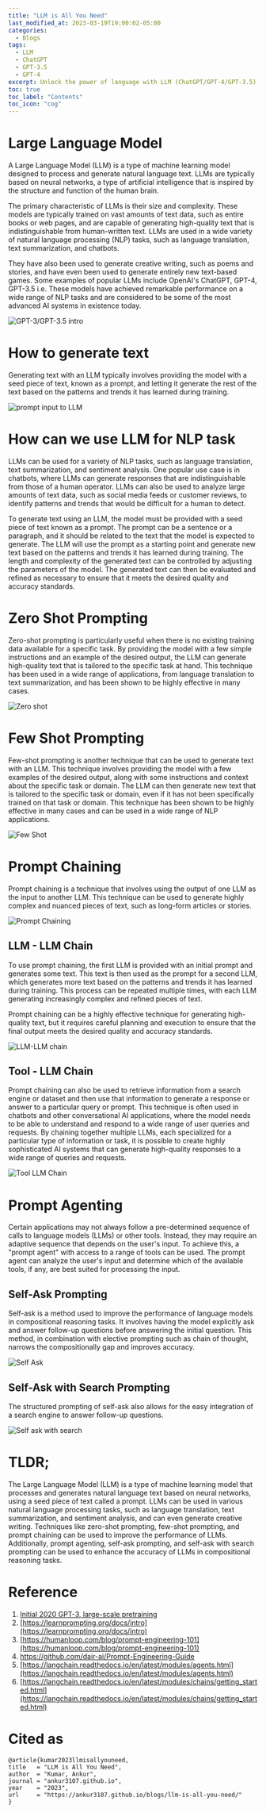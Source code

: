 ```yaml
---
title: "LLM is All You Need"
last_modified_at: 2023-03-19T19:00:02-05:00
categories:
  - Blogs
tags:
  - LLM
  - ChatGPT
  - GPT-3.5
  - GPT-4
excerpt: Unlock the power of language with LLM (ChatGPT/GPT-4/GPT-3.5) - where limitless possibilities meet unparalleled accuracy
toc: true
toc_label: "Contents"
toc_icon: "cog"
---
```


# Large Language Model

A Large Language Model (LLM) is a type of machine learning model designed to process and generate natural language text. LLMs are typically based on neural networks, a type of artificial intelligence that is inspired by the structure and function of the human brain. 

The primary characteristic of LLMs is their size and complexity. These models are typically trained on vast amounts of text data, such as entire books or web pages, and are capable of generating high-quality text that is indistinguishable from human-written text. LLMs are used in a wide variety of natural language processing (NLP) tasks, such as language translation, text summarization, and chatbots. 

They have also been used to generate creative writing, such as poems and stories, and have even been used to generate entirely new text-based games. Some examples of popular LLMs include OpenAI's ChatGPT, GPT-4, GPT-3.5 i.e. These models have achieved remarkable performance on a wide range of NLP tasks and are considered to be some of the most advanced AI systems in existence today.

![GPT-3/GPT-3.5 intro](/assets/images/llm-intro/Screenshot_2023-03-19_at_6.39.58_PM.png)

<script async src="https://pagead2.googlesyndication.com/pagead/js/adsbygoogle.js?client=ca-pub-2118670497450280"
     crossorigin="anonymous"></script>

# How to generate text

Generating text with an LLM typically involves providing the model with a seed piece of text, known as a prompt, and letting it generate the rest of the text based on the patterns and trends it has learned during training.

![prompt input to LLM](/assets/images/llm-intro/Screenshot_2023-03-19_at_5.51.00_PM.png)

# How can we use LLM for NLP task

LLMs can be used for a variety of NLP tasks, such as language translation, text summarization, and sentiment analysis. One popular use case is in chatbots, where LLMs can generate responses that are indistinguishable from those of a human operator. LLMs can also be used to analyze large amounts of text data, such as social media feeds or customer reviews, to identify patterns and trends that would be difficult for a human to detect.

To generate text using an LLM, the model must be provided with a seed piece of text known as a prompt. The prompt can be a sentence or a paragraph, and it should be related to the text that the model is expected to generate. The LLM will use the prompt as a starting point and generate new text based on the patterns and trends it has learned during training. The length and complexity of the generated text can be controlled by adjusting the parameters of the model. The generated text can then be evaluated and refined as necessary to ensure that it meets the desired quality and accuracy standards.

# Zero Shot Prompting

Zero-shot prompting is particularly useful when there is no existing training data available for a specific task. By providing the model with a few simple instructions and an example of the desired output, the LLM can generate high-quality text that is tailored to the specific task at hand. This technique has been used in a wide range of applications, from language translation to text summarization, and has been shown to be highly effective in many cases.

![Zero shot](/assets/images/llm-intro/Screenshot_2023-03-19_at_5.58.03_PM.png)

# Few Shot Prompting

Few-shot prompting is another technique that can be used to generate text with an LLM. This technique involves providing the model with a few examples of the desired output, along with some instructions and context about the specific task or domain. The LLM can then generate new text that is tailored to the specific task or domain, even if it has not been specifically trained on that task or domain. This technique has been shown to be highly effective in many cases and can be used in a wide range of NLP applications.

![Few Shot](/assets/images/llm-intro/Screenshot_2023-03-19_at_6.08.05_PM.png)

# Prompt Chaining

Prompt chaining is a technique that involves using the output of one LLM as the input to another LLM. This technique can be used to generate highly complex and nuanced pieces of text, such as long-form articles or stories. 

![Prompt Chaining](/assets/images/llm-intro/Screenshot_2023-03-19_at_6.13.44_PM.png)

## LLM - LLM Chain

To use prompt chaining, the first LLM is provided with an initial prompt and generates some text. This text is then used as the prompt for a second LLM, which generates more text based on the patterns and trends it has learned during training. This process can be repeated multiple times, with each LLM generating increasingly complex and refined pieces of text. 

Prompt chaining can be a highly effective technique for generating high-quality text, but it requires careful planning and execution to ensure that the final output meets the desired quality and accuracy standards.

![LLM-LLM chain](/assets/images/llm-intro/Screenshot_2023-03-19_at_6.15.33_PM.png)

## Tool - LLM Chain

Prompt chaining can also be used to retrieve information from a search engine or dataset and then use that information to generate a response or answer to a particular query or prompt. This technique is often used in chatbots and other conversational AI applications, where the model needs to be able to understand and respond to a wide range of user queries and requests. By chaining together multiple LLMs, each specialized for a particular type of information or task, it is possible to create highly sophisticated AI systems that can generate high-quality responses to a wide range of queries and requests.

![Tool LLM Chain](/assets/images/llm-intro/Screenshot_2023-03-19_at_6.18.18_PM.png)

# Prompt Agenting

Certain applications may not always follow a pre-determined sequence of calls to language models (LLMs) or other tools. Instead, they may require an adaptive sequence that depends on the user's input. To achieve this, a "prompt agent" with access to a range of tools can be used. The prompt agent can analyze the user's input and determine which of the available tools, if any, are best suited for processing the input.

## Self-Ask Prompting

Self-ask is a method used to improve the performance of language models in compositional reasoning tasks. It involves having the model explicitly ask and answer follow-up questions before answering the initial question. This method, in combination with elective prompting such as chain of thought, narrows the compositionally gap and improves accuracy.

![Self Ask](/assets/images/llm-intro/Screenshot_2023-03-19_at_6.30.19_PM.png)

## Self-Ask with Search Prompting

The structured prompting of self-ask also allows for the easy integration of a search engine to answer follow-up questions.

![Self ask with search](/assets/images/llm-intro/Screenshot_2023-03-19_at_6.31.58_PM.png)

# TLDR;

The Large Language Model (LLM) is a type of machine learning model that processes and generates natural language text based on neural networks, using a seed piece of text called a prompt. LLMs can be used in various natural language processing tasks, such as language translation, text summarization, and sentiment analysis, and can even generate creative writing. Techniques like zero-shot prompting, few-shot prompting, and prompt chaining can be used to improve the performance of LLMs. Additionally, prompt agenting, self-ask prompting, and self-ask with search prompting can be used to enhance the accuracy of LLMs in compositional reasoning tasks.

# Reference

1. [Initial 2020 GPT-3, large-scale pretraining](https://www.notion.so/1-Initial-2020-GPT-3-large-scale-pretraining-33b2afbf2038478680cb249e5d517948) 
2. [https://learnprompting.org/docs/intro](https://learnprompting.org/docs/intro)
3. [https://humanloop.com/blog/prompt-engineering-101](https://humanloop.com/blog/prompt-engineering-101)
4. https://github.com/dair-ai/Prompt-Engineering-Guide
5. [https://langchain.readthedocs.io/en/latest/modules/agents.html](https://langchain.readthedocs.io/en/latest/modules/agents.html)
6. [https://langchain.readthedocs.io/en/latest/modules/chains/getting_started.html](https://langchain.readthedocs.io/en/latest/modules/chains/getting_started.html)

# Cited as
    @article{kumar2023llmisallyouneed,
    title   = "LLM is All You Need",
    author  = "Kumar, Ankur",
    journal = "ankur3107.github.io",
    year    = "2023",
    url     = "https://ankur3107.github.io/blogs/llm-is-all-you-need/"
    }
